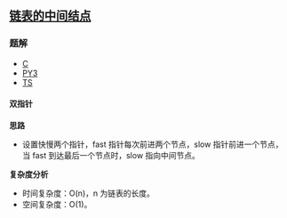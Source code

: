 ## [链表的中间结点](https://leetcode.cn/problems/middle-of-the-linked-list/)

### 题解
+ [C](../../c/896/876.c)
+ [PY3](../../py3/896/876.py)
+ [TS](../../ts/896/876.ts)

#### 双指针
**思路**
+ 设置快慢两个指针，fast 指针每次前进两个节点，slow 指针前进一个节点，当 fast 到达最后一个节点时，slow 指向中间节点。

**复杂度分析**
+ 时间复杂度：O(n)，n 为链表的长度。
+ 空间复杂度：O(1)。